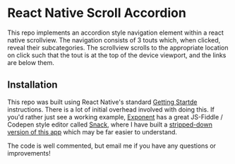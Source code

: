 # React Native Scroll Accordion

This repo implements an accordion style navigation element within a react native scrollview. The navigation consists of 3 touts which, when clicked, reveal their subcategories. The scrollview scrolls to the appropriate location on click such that the tout is at the top of the device viewport, and the links are below them. 

## Installation

This repo was built using React Native's standard [Getting Startde](https://facebook.github.io/react-native/docs/getting-started.html) instructions. There is a lot of initial overhead involved with doing this. If you'd rather just see a working example, [Exponent](https://expo.io/) has a great JS-Fiddle / Codepen style editor called [Snack](https://snack.expo.io/), where I have built a [stripped-down version of this app](https://snack.expo.io/S1VjFU-Rx) which may be far easier to understand. 

The code is well commented, but email me if you have any questions or improvements!